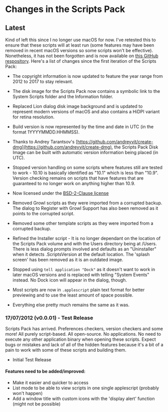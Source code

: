 # Changes in the Scripts Pack

## Latest
Kind of left this since I no longer use macOS for now. I've retested this to ensure that these scripts will at least run (some features may have been removed in recent macOS versions so some scripts won't be effective). Nonetheless, it has not been forgotten and is now available on [this GitHub respository](https://github.com/Phorofor/ScriptsPack.macOS). Here's a list of changes since the first iteration of the Scripts Pack:

- The copyright information is now updated to feature the year range from 2012 to 2017 to stay relevant.

- The disk image for the Scripts Pack now contains a symbolic link to the System Scripts folder and the Information folder.

- Replaced Lion dialog disk image background and is updated to represent modern versions of macOS and also contains a HiDPI variant for retina resolution.

- Build version is now represented by the time and date in UTC (in the format 1YYYYMMDD.HHMMSS).

- Thanks to Andrey Tarantsov's [https://github.com/andreyvit/create-dmg](https://github.com/andreyvit/create-dmg), the Scripts Pack Disk Image can be built with automatic version information being placed (in UTC).

- Stopped version handling on some scripts where features still are tested to work - 10.10 is basically identified as "10.1" which is less than "10.9". Version checking remains on scripts that have features that are guaranteed to no longer work on anything higher than 10.9.

- Now licensed under the [BSD-2-Clause license](https://opensource.org/licenses/BSD-2-Clause)

- Removed Growl scripts as they were imported from a corrupted backup. The dialog to Register with Growl Support has also been removed as it points to the corrupted script.

- Removed some other template scripts as they were imported from a corrupted backup.

- Refined the Installer script - It is no longer dependant on the location of the Scripts Pack volume and with the Users directory being at /Users. There is less dialog prompts involved and defaults as an "Uninstaller" when it detects .ScriptsVersion at the default location. The 'splash screen' has been removed as it is an outdated image.

- Stopped using ``tell application "Dock"`` as it doesn't want to work in later macOS versions and is replaced with telling "System Events" instead. No Dock icon will appear in the dialog, though.

- Most scripts are now in ``.applescript`` plain text format for better previewing and to use the least amount of space possible.

- Everything else pretty much remains the same as it was.

### 17/07/2012 (v0.0.01) - Test Release
Scripts Pack has arrived. Preferences checkers, version checkers and some more! All purely script-based. All open-source. No applications. No need to execute any other application binary when opening these scripts. Expect bugs or mistakes and lack of all of the hidden features because it's a bit of a pain to work with some of these scripts and building them.

- Initial Test Release

#### Features need to be added/improved:
- Make it easier and quicker to access
- List mode to be able to view scripts in one single applescript (probably won't happen)
- Add a window title with custom icons with the 'display alert' function (might not be possible)

